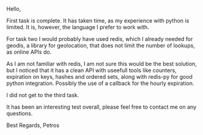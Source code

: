 Hello,

First task is complete. It has taken time, as my experience with python is limited. It is, however, the language I prefer to work with. 

For task two I would probably have used redis, which I already needed for geodis, a library for geolocation, that does not limit the number of lookups, as online APIs do. 

As I am not familiar with redis, I am not sure this would be the best solution, but I noticed that it has a clean API with useefull tools like counters, expiration on keys, hashes and ordered sets, along with redis-py for good python integration. Possibly the use of a callback for the hourly expiration.

I did not get to the third task.

It has been an interesting test overall, please feel free to contact me on any questions.

Best Regards,
Petros
